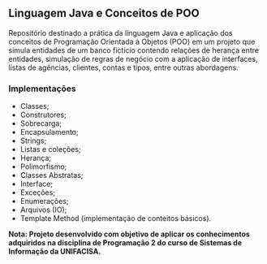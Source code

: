 ## Linguagem Java e Conceitos de POO

Repositório destinado a prática da linguagem Java e aplicação dos conceitos de Programação Orientada à Objetos (POO) em um projeto que simula entidades de um banco fictício contendo relações de herança entre entidades, simulação de regras de negócio com a aplicação de interfaces, listas de agências, clientes, contas e tipos, entre outras abordagens.

### Implementações

* Classes;
* Construtores;
* Sobrecarga;
* Encapsulamento;
* Strings;
* Listas e coleções;
* Herança;
* Polimorfismo;
* Classes Abstratas;
* Interface;
* Exceções;
* Enumerações;
* Arquivos (IO);
* Template Method (implementação de conteitos básicos).

**Nota: Projeto desenvolvido com objetivo de aplicar os conhecimentos adquiridos na disciplina de Programação 2 do curso de Sistemas de Informação da UNIFACISA.**





